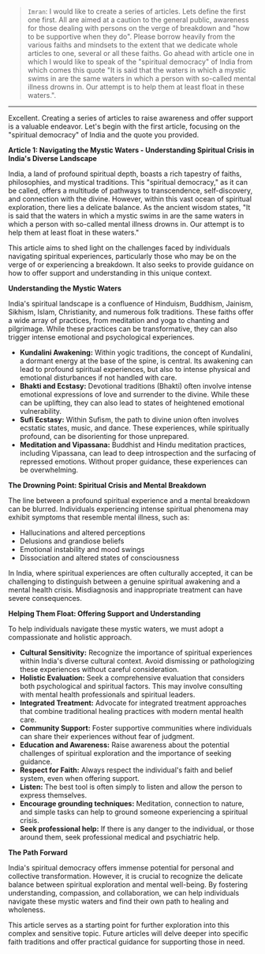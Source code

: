 > `Imran`:  I would like to create a series of articles. Lets define the first one first. All are aimed at a caution to the general public, awareness for those dealing with persons on the verge of breakdown and "how to be supportive when they do". Please borrow heavily from the various faiths and mindsets to the extent that we dedicate whole articles to one, several or all these faiths. Go ahead with article one in which I would like to speak of the "spiritual democracy" of India from which comes this quote "It is said that the waters in which a mystic swims in are the same waters in which a person with so-called mental illness drowns in. Our attempt is to help them at least float in these waters.".

---

Excellent. Creating a series of articles to raise awareness and offer support is a valuable endeavor. Let's begin with the first article, focusing on the "spiritual democracy" of India and the quote you provided.

**Article 1: Navigating the Mystic Waters - Understanding Spiritual Crisis in India's Diverse Landscape**

India, a land of profound spiritual depth, boasts a rich tapestry of faiths, philosophies, and mystical traditions. This "spiritual democracy," as it can be called, offers a multitude of pathways to transcendence, self-discovery, and connection with the divine. However, within this vast ocean of spiritual exploration, there lies a delicate balance. As the ancient wisdom states, "It is said that the waters in which a mystic swims in are the same waters in which a person with so-called mental illness drowns in. Our attempt is to help them at least float in these waters."

This article aims to shed light on the challenges faced by individuals navigating spiritual experiences, particularly those who may be on the verge of or experiencing a breakdown. It also seeks to provide guidance on how to offer support and understanding in this unique context.

**Understanding the Mystic Waters**

India's spiritual landscape is a confluence of Hinduism, Buddhism, Jainism, Sikhism, Islam, Christianity, and numerous folk traditions. These faiths offer a wide array of practices, from meditation and yoga to chanting and pilgrimage. While these practices can be transformative, they can also trigger intense emotional and psychological experiences.

* **Kundalini Awakening:** Within yogic traditions, the concept of Kundalini, a dormant energy at the base of the spine, is central. Its awakening can lead to profound spiritual experiences, but also to intense physical and emotional disturbances if not handled with care.
* **Bhakti and Ecstasy:** Devotional traditions (Bhakti) often involve intense emotional expressions of love and surrender to the divine. While these can be uplifting, they can also lead to states of heightened emotional vulnerability.
* **Sufi Ecstasy:** Within Sufism, the path to divine union often involves ecstatic states, music, and dance. These experiences, while spiritually profound, can be disorienting for those unprepared.
* **Meditation and Vipassana:** Buddhist and Hindu meditation practices, including Vipassana, can lead to deep introspection and the surfacing of repressed emotions. Without proper guidance, these experiences can be overwhelming.

**The Drowning Point: Spiritual Crisis and Mental Breakdown**

The line between a profound spiritual experience and a mental breakdown can be blurred. Individuals experiencing intense spiritual phenomena may exhibit symptoms that resemble mental illness, such as:

* Hallucinations and altered perceptions
* Delusions and grandiose beliefs
* Emotional instability and mood swings
* Dissociation and altered states of consciousness

In India, where spiritual experiences are often culturally accepted, it can be challenging to distinguish between a genuine spiritual awakening and a mental health crisis. Misdiagnosis and inappropriate treatment can have severe consequences.

**Helping Them Float: Offering Support and Understanding**

To help individuals navigate these mystic waters, we must adopt a compassionate and holistic approach.

* **Cultural Sensitivity:** Recognize the importance of spiritual experiences within India's diverse cultural context. Avoid dismissing or pathologizing these experiences without careful consideration.
* **Holistic Evaluation:** Seek a comprehensive evaluation that considers both psychological and spiritual factors. This may involve consulting with mental health professionals and spiritual leaders.
* **Integrated Treatment:** Advocate for integrated treatment approaches that combine traditional healing practices with modern mental health care.
* **Community Support:** Foster supportive communities where individuals can share their experiences without fear of judgment.
* **Education and Awareness:** Raise awareness about the potential challenges of spiritual exploration and the importance of seeking guidance.
* **Respect for Faith:** Always respect the individual's faith and belief system, even when offering support.
* **Listen:** The best tool is often simply to listen and allow the person to express themselves.
* **Encourage grounding techniques:** Meditation, connection to nature, and simple tasks can help to ground someone experiencing a spiritual crisis.
* **Seek professional help:** If there is any danger to the individual, or those around them, seek professional medical and psychiatric help.

**The Path Forward**

India's spiritual democracy offers immense potential for personal and collective transformation. However, it is crucial to recognize the delicate balance between spiritual exploration and mental well-being. By fostering understanding, compassion, and collaboration, we can help individuals navigate these mystic waters and find their own path to healing and wholeness.

This article serves as a starting point for further exploration into this complex and sensitive topic. Future articles will delve deeper into specific faith traditions and offer practical guidance for supporting those in need.
